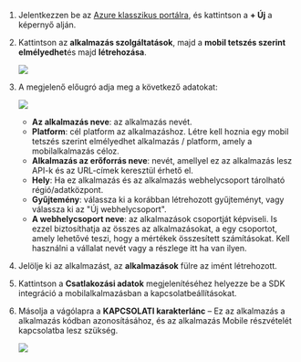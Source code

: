 1. Jelentkezzen be az [Azure klasszikus portálra](https://manage.windowsazure.com), és kattintson a **+ Új** a képernyő alján.

2. Kattintson az **alkalmazás szolgáltatások**, majd a **mobil tetszés szerint elmélyedhet**és majd **létrehozása**.

    ![](./media/mobile-engagement-create-app-in-portal/create-mobile-engagement-app.png)

3. A megjelenő előugró adja meg a következő adatokat:

    ![](./media/mobile-engagement-create-app-in-portal/create-azme-popup.png)

    - **Az alkalmazás neve**: az alkalmazás nevét. 
    - **Platform**: cél platform az alkalmazáshoz. Létre kell hoznia egy mobil tetszés szerint elmélyedhet alkalmazás / platform, amely a mobilalkalmazás céloz. 
    - **Alkalmazás az erőforrás neve**: nevét, amellyel ez az alkalmazás lesz API-k és az URL-címek keresztül érhető el. 
    - **Hely**: Ha ez alkalmazás és az alkalmazás webhelycsoport tárolható régió/adatközpont.
    - **Gyűjtemény**: válassza ki a korábban létrehozott gyűjteményt, vagy válassza ki az "Új webhelycsoport".
    - **A webhelycsoport neve**: az alkalmazások csoportját képviseli. Is ezzel biztosíthatja az összes az alkalmazásokat, a egy csoportot, amely lehetővé teszi, hogy a mértékek összesített számításokat. Kell használni a vállalat nevét vagy a részlege itt ha van ilyen.

4. Jelölje ki az alkalmazást, az **alkalmazások** fülre az imént létrehozott.

5. Kattintson a **Csatlakozási adatok** megjelenítéséhez helyezze be a SDK integráció a mobilalkalmazásban a kapcsolatbeállításokat.

6. Másolja a vágólapra a **KAPCSOLATI karakterlánc** – Ez az alkalmazás a alkalmazás kódban azonosításához, és az alkalmazás Mobile részvételét kapcsolatba lesz szükség.

    ![](./media/mobile-engagement-create-app-in-portal/app-connection-info-page.png)

